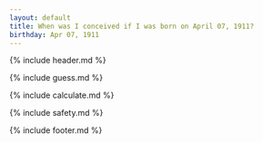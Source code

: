 ```yaml
---
layout: default
title: When was I conceived if I was born on April 07, 1911?
birthday: Apr 07, 1911
---
```


{% include header.md %}

{% include guess.md %}

{% include calculate.md %}

{% include safety.md %}

{% include footer.md %}



